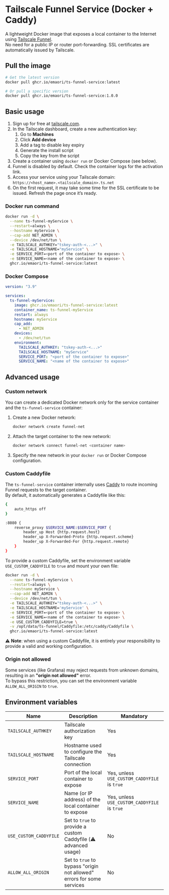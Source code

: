 # Tailscale Funnel Service (Docker + Caddy)

A lightweight Docker image that exposes a local container to the Internet using [Tailscale Funnel](https://tailscale.com/kb/1223/funnel).  
No need for a public IP or router port-forwarding. SSL certificates are automatically issued by Tailscale.

## Pull the image

```bash
# Get the latest version
docker pull ghcr.io/emaori/ts-funnel-service:latest

# Or pull a specific version
docker pull ghcr.io/emaori/ts-funnel-service:1.0.0
```

## Basic usage

1. Sign up for free at [tailscale.com](https://tailscale.com/).
2. In the Tailscale dashboard, create a new authentication key:
   1. Go to **Machines**
   2. Click **Add device**
   3. Add a tag to disable key expiry
   4. Generate the install script
   5. Copy the key from the script
3. Create a container using `docker run` or Docker Compose (see below).
4. Funnel is disabled by default. Check the container logs for the activation link.
5. Access your service using your Tailscale domain:  
   `https://<host_name>.<tailscale_domain>.ts.net`
6. On the first request, it may take some time for the SSL certificate to be issued. Refresh the page once it’s ready.

### Docker run command

```bash
docker run -d \
  --name ts-funnel-myService \
  --restart=always \
  --hostname myService \
  --cap-add NET_ADMIN \
  --device /dev/net/tun \
  -e TAILSCALE_AUTHKEY="tskey-auth-<...>" \
  -e TAILSCALE_HOSTNAME="myService" \
  -e SERVICE_PORT=<port of the container to expose> \
  -e SERVICE_NAME=<name of the container to expose> \
  ghcr.io/emaori/ts-funnel-service:latest
```

### Docker Compose

```yaml
version: "3.9"

services:
  ts-funnel-myService:
    image: ghcr.io/emaori/ts-funnel-service:latest
    container_name: ts-funnel-myService
    restart: always
    hostname: myService
    cap_add:
      - NET_ADMIN
    devices:
      - /dev/net/tun
    environment:
      TAILSCALE_AUTHKEY: "tskey-auth-<...>"
      TAILSCALE_HOSTNAME: "myService"
      SERVICE_PORT: "<port of the container to expose>"
      SERVICE_NAME: "<name of the container to expose>"
```

## Advanced usage

### Custom network

You can create a dedicated Docker network only for the service container and the `ts-funnel-service` container:

1. Create a new Docker network:  
   ```bash
   docker network create funnel-net
   ```
2. Attach the target container to the new network:  
   ```bash
   docker network connect funnel-net <container name>
   ```
3. Specify the new network in your `docker run` or Docker Compose configuration.

### Custom Caddyfile

The `ts-funnel-service` container internally uses [Caddy](https://caddyserver.com/) to route incoming Funnel requests to the target container.  
By default, it automatically generates a Caddyfile like this:

```bash
{
    auto_https off
}

:8080 {
    reverse_proxy $SERVICE_NAME:$SERVICE_PORT {
        header_up Host {http.request.host}
        header_up X-Forwarded-Proto {http.request.scheme}
        header_up X-Forwarded-For {http.request.remote}
    }
}
```

To provide a custom Caddyfile, set the environment variable `USE_CUSTOM_CADDYFILE` to `true` and mount your own file:

```bash
docker run -d \
  --name ts-funnel-myService \
  --restart=always \
  --hostname myService \
  --cap-add NET_ADMIN \
  --device /dev/net/tun \
  -e TAILSCALE_AUTHKEY="tskey-auth-<...>" \
  -e TAILSCALE_HOSTNAME='myService' \
  -e SERVICE_PORT=<port of the container to expose> \
  -e SERVICE_NAME=<name of the container to expose> \
  -e USE_CUSTOM_CADDYFILE=true \
  -v /opt/data/ts-funnel/Caddyfile:/etc/caddy/Caddyfile \
  ghcr.io/emaori/ts-funnel-service:latest
```

⚠️ **Note**: when using a custom Caddyfile, it is entirely your responsibility to provide a valid and working configuration.

### Origin not allowed

Some services (like Grafana) may reject requests from unknown domains, resulting in an **"origin not allowed"** error.  
To bypass this restriction, you can set the environment variable `ALLOW_ALL_ORIGIN` to `true`.

## Environment variables

| Name                   | Description                                                                 | Mandatory |
| ---------------------- | --------------------------------------------------------------------------- | --------- |
| `TAILSCALE_AUTHKEY`    | Tailscale authorization key                                                 | Yes       |
| `TAILSCALE_HOSTNAME`   | Hostname used to configure the Tailscale connection                         | Yes       |
| `SERVICE_PORT`         | Port of the local container to expose                                       | Yes, unless `USE_CUSTOM_CADDYFILE` is `true` |
| `SERVICE_NAME`         | Name (or IP address) of the local container to expose                       | Yes, unless `USE_CUSTOM_CADDYFILE` is `true` |
| `USE_CUSTOM_CADDYFILE` | Set to `true` to provide a custom Caddyfile (⚠️ advanced usage)             | No        |
| `ALLOW_ALL_ORIGIN`     | Set to `true` to bypass "origin not allowed" errors for some services        | No        |
